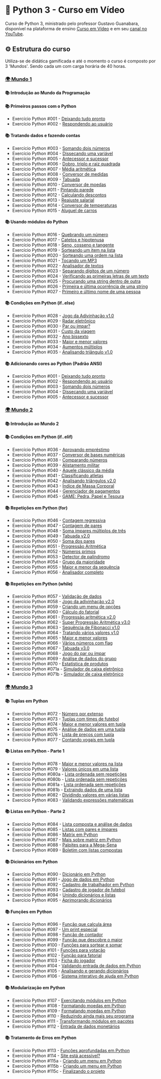 # 🐍 Python 3 - Curso em Vídeo
Curso de Python 3, ministrado pelo professor Gustavo Guanabara, disponível na plataforma de ensino
[Curso em Vídeo](https://www.cursoemvideo.com/) e em seu [canal no YouTube](https://www.youtube.com/@CursoemVideo).

## ⚙️ Estrutura do curso
Utiliza-se de didática gamificada e até o momento o curso é composto por 3 'Mundos'. Sendo cada um com carga horária de 40 horas.

### [🌍 Mundo 1](https://www.cursoemvideo.com/curso/python-3-mundo-1/)

#### 📚 Introdução ao Mundo da Programação

#### 📚 Primeiros passos com o Python
- Exercício Python #001 - [Deixando tudo pronto](https://github.com/marcosvinfp/Python3-Curso_em_Video/blob/main/mundo-1/ex001.py)
- Exercício Python #002 - [Respondendo ao usuário](https://github.com/marcosvinfp/Python3-Curso_em_Video/blob/main/mundo-1/ex002.py)

#### 📚 Tratando dados e fazendo contas
- Exercício Python #003 - [Somando dois números](https://github.com/marcosvinfp/Python3-Curso_em_Video/blob/main/mundo-1/ex003.py)
- Exercício Python #004 - [Dissecando uma variável](https://github.com/marcosvinfp/Python3-Curso_em_Video/blob/main/mundo-1/ex004.py)
- Exercício Python #005 - [Antecessor e sucessor](https://github.com/marcosvinfp/Python3-Curso_em_Video/blob/main/mundo-1/ex005.py)
- Exercício Python #006 - [Dobro, triplo e raiz quadrada](https://github.com/marcosvinfp/Python3-Curso_em_Video/blob/main/mundo-1/ex006.py)
- Exercício Python #007 - [Média aritmética](https://github.com/marcosvinfp/Python3-Curso_em_Video/blob/main/mundo-1/ex007.py)
- Exercício Python #008 - [Conversor de medidas](https://github.com/marcosvinfp/Python3-Curso_em_Video/blob/main/mundo-1/ex008.py)
- Exercício Python #009 - [Tabuada](https://github.com/marcosvinfp/Python3-Curso_em_Video/blob/main/mundo-1/ex009.py)
- Exercício Python #010 - [Conversor de moedas](https://github.com/marcosvinfp/Python3-Curso_em_Video/blob/main/mundo-1/ex010.py)
- Exercício Python #011 - [Pintando parede](https://github.com/marcosvinfp/Python3-Curso_em_Video/blob/main/mundo-1/ex011.py)
- Exercício Python #012 - [Calculando descontos](https://github.com/marcosvinfp/Python3-Curso_em_Video/blob/main/mundo-1/ex012.py)
- Exercício Python #013 - [Reajuste salarial](https://github.com/marcosvinfp/Python3-Curso_em_Video/blob/main/mundo-1/ex013.py)
- Exercício Python #014 - [Conversor de temperaturas](https://github.com/marcosvinfp/Python3-Curso_em_Video/blob/main/mundo-1/ex014.py)
- Exercício Python #015 - [Aluguel de carros](https://github.com/marcosvinfp/Python3-Curso_em_Video/blob/main/mundo-1/ex015.py)

#### 📚 Usando módulos do Python
- Exercício Python #016 - [Quebrando um número](https://github.com/marcosvinfp/Python3-Curso_em_Video/blob/main/mundo-1/ex016.py)
- Exercício Python #017 - [Catetos e hipotenusa](https://github.com/marcosvinfp/Python3-Curso_em_Video/blob/main/mundo-1/ex017.py)
- Exercício Python #018 - [Seno, cosseno e tangente](https://github.com/marcosvinfp/Python3-Curso_em_Video/blob/main/mundo-1/ex018.py)
- Exercício Python #019 - [Sorteando um item na lista](https://github.com/marcosvinfp/Python3-Curso_em_Video/blob/main/mundo-1/ex019.py)
- Exercício Python #020 - [Sorteando uma ordem na lista](https://github.com/marcosvinfp/Python3-Curso_em_Video/blob/main/mundo-1/ex020.py)
- Exercício Python #021 - [Tocando um MP3](https://github.com/marcosvinfp/Python3-Curso_em_Video/blob/main/mundo-1/ex021.py)
- Exercício Python #022 - [Analisador de textos](https://github.com/marcosvinfp/Python3-Curso_em_Video/blob/main/mundo-1/ex022.py)
- Exercício Python #023 - [Separando dígitos de um número](https://github.com/marcosvinfp/Python3-Curso_em_Video/blob/main/mundo-1/ex023.py)
- Exercício Python #024 - [Verificando as primeiras letras de um texto](https://github.com/marcosvinfp/Python3-Curso_em_Video/blob/main/mundo-1/ex024.py)
- Exercício Python #025 - [Procurando uma string dentro de outra](https://github.com/marcosvinfp/Python3-Curso_em_Video/blob/main/mundo-1/ex025.py)
- Exercício Python #026 - [Primeira e última ocorrência de uma string](https://github.com/marcosvinfp/Python3-Curso_em_Video/blob/main/mundo-1/ex026.py)
- Exercício Python #027 - [Primeiro e último nome de uma pessoa](https://github.com/marcosvinfp/Python3-Curso_em_Video/blob/main/mundo-1/ex027.py)

#### 📚 Condições em Python (if..else)
- Exercício Python #028 - [Jogo da Adivinhação v1.0](https://github.com/marcosvinfp/Python3-Curso_em_Video/blob/main/mundo-1/ex028.py)
- Exercício Python #029 - [Radar eletrônico](https://github.com/marcosvinfp/Python3-Curso_em_Video/blob/main/mundo-1/ex029.py)
- Exercício Python #030 - [Par ou ímpar?](https://github.com/marcosvinfp/Python3-Curso_em_Video/blob/main/mundo-1/ex030.py)
- Exercício Python #031 - [Custo da viagem](https://github.com/marcosvinfp/Python3-Curso_em_Video/blob/main/mundo-1/ex031.py)
- Exercício Python #032 - [Ano bissexto](https://github.com/marcosvinfp/Python3-Curso_em_Video/blob/main/mundo-1/ex032.py)
- Exercício Python #033 - [Maior e menor valores](https://github.com/marcosvinfp/Python3-Curso_em_Video/blob/main/mundo-1/ex033.py)
- Exercício Python #034 - [Aumentos múltiplos](https://github.com/marcosvinfp/Python3-Curso_em_Video/blob/main/mundo-1/ex034.py)
- Exercício Python #035 - [Analisando triângulo v1.0](https://github.com/marcosvinfp/Python3-Curso_em_Video/blob/main/mundo-1/ex035.py)

#### 📚 Adicionando cores ao Python (Padrão ANSI)
- Exercício Python #001 - [Deixando tudo pronto](https://github.com/marcosvinfp/Python3-Curso_em_Video/blob/main/mundo-1/adicionando_cores_ao_python/ex001.py)
- Exercício Python #002 - [Respondendo ao usuário](https://github.com/marcosvinfp/Python3-Curso_em_Video/blob/main/mundo-1/adicionando_cores_ao_python/ex002.py)
- Exercício Python #003 - [Somando dois números](https://github.com/marcosvinfp/Python3-Curso_em_Video/blob/main/mundo-1/adicionando_cores_ao_python/ex003.py)
- Exercício Python #004 - [Dissecando uma variável](https://github.com/marcosvinfp/Python3-Curso_em_Video/blob/main/mundo-1/adicionando_cores_ao_python/ex004.py)
- Exercício Python #005 - [Antecessor e sucessor](https://github.com/marcosvinfp/Python3-Curso_em_Video/blob/main/mundo-1/adicionando_cores_ao_python/ex005.py)

### [🌍 Mundo 2](https://www.cursoemvideo.com/curso/python-3-mundo-2/)

#### 📚 Introdução ao Mundo 2

#### 📚 Condições em Python (if..elif)
- Exercício Python #036 - [Aprovando empréstimo](https://github.com/marcosvinfp/Python3-Curso_em_Video/blob/main/mundo-2/ex036.py)
- Exercício Python #037 - [Conversor de bases numéricas](https://github.com/marcosvinfp/Python3-Curso_em_Video/blob/main/mundo-2/ex037.py)
- Exercício Python #038 - [Comparando números](https://github.com/marcosvinfp/Python3-Curso_em_Video/blob/main/mundo-2/ex038.py)
- Exercício Python #039 - [Alistamento militar](https://github.com/marcosvinfp/Python3-Curso_em_Video/blob/main/mundo-2/ex039.py)
- Exercício Python #040 - [Aquele clássico da média](https://github.com/marcosvinfp/Python3-Curso_em_Video/blob/main/mundo-2/ex040.py)
- Exercício Python #041 - [Classificando atletas](https://github.com/marcosvinfp/Python3-Curso_em_Video/blob/main/mundo-2/ex041.py)
- Exercício Python #042 - [Analisando triângulos v2.0](https://github.com/marcosvinfp/Python3-Curso_em_Video/blob/main/mundo-2/ex042.py)
- Exercício Python #043 - [Índice de Massa Corporal](https://github.com/marcosvinfp/Python3-Curso_em_Video/blob/main/mundo-2/ex043.py)
- Exercício Python #044 - [Gerenciador de pagamentos](https://github.com/marcosvinfp/Python3-Curso_em_Video/blob/main/mundo-2/ex044.py)
- Exercício Python #045 - [GAME: Pedra, Papel e Tesoura](https://github.com/marcosvinfp/Python3-Curso_em_Video/blob/main/mundo-2/ex045.py)

#### 📚 Repetições em Python (for)
- Exercício Python #046 - [Contagem regressiva](https://github.com/marcosvinfp/Python3-Curso_em_Video/blob/main/mundo-2/ex046.py)
- Exercício Python #047 - [Contagem de pares](https://github.com/marcosvinfp/Python3-Curso_em_Video/blob/main/mundo-2/ex047.py)
- Exercício Python #048 - [Soma ímpares múltiplos de três](https://github.com/marcosvinfp/Python3-Curso_em_Video/blob/main/mundo-2/ex048.py)
- Exercício Python #049 - [Tabuada v2.0](https://github.com/marcosvinfp/Python3-Curso_em_Video/blob/main/mundo-2/ex049.py)
- Exercício Python #050 - [Soma dos pares](https://github.com/marcosvinfp/Python3-Curso_em_Video/blob/main/mundo-2/ex050.py)
- Exercício Python #051 - [Progressão Aritmética](https://github.com/marcosvinfp/Python3-Curso_em_Video/blob/main/mundo-2/ex051.py)
- Exercício Python #052 - [Números primos](https://github.com/marcosvinfp/Python3-Curso_em_Video/blob/main/mundo-2/ex052.py)
- Exercício Python #053 - [Detector de palíndromo](https://github.com/marcosvinfp/Python3-Curso_em_Video/blob/main/mundo-2/ex053.py)
- Exercício Python #054 - [Grupo da maioridade](https://github.com/marcosvinfp/Python3-Curso_em_Video/blob/main/mundo-2/ex054.py)
- Exercício Python #055 - [Maior e menor da sequência](https://github.com/marcosvinfp/Python3-Curso_em_Video/blob/main/mundo-2/ex055.py)
- Exercício Python #056 - [Analisador completo](https://github.com/marcosvinfp/Python3-Curso_em_Video/blob/main/mundo-2/ex056.py)

#### 📚 Repetições em Python (while)
- Exercício Python #057 - [Validação de dados]()
- Exercício Python #058 - [Jogo da adivinhação v2.0]()
- Exercício Python #059 - [Criando um menu de opções]()
- Exercício Python #060 - [Cálculo do fatorial]()
- Exercício Python #061 - [Progressão aritmética v2.0]()
- Exercício Python #062 - [Super Progressão Aritmética v3.0]()
- Exercício Python #063 - [Sequência de Fibonacci v1.0]()
- Exercício Python #064 - [Tratando vários valores v1.0]()
- Exercício Python #065 - [Maior e menor valores]()
- Exercício Python #066 - [Vários números com flag]()
- Exercício Python #067 - [Tabuada v3.0]()
- Exercício Python #068 - [Jogo do par ou ímpar]()
- Exercício Python #069 - [Análise de dados do grupo]()
- Exercício Python #070 - [Estatística de produtos]()
- Exercício Python #071a - [Simulador de caixa eletrônico]()
- Exercício Python #071b - [Simulador de caixa eletrônico]()

### [🌍 Mundo 3](https://www.cursoemvideo.com/curso/python-3-mundo-3/)

#### 📚 Tuplas em Python
- Exercício Python #072 - [Número por extenso]()
- Exercício Python #073 - [Tuplas com times de futebol]()
- Exercício Python #074 - [Maior e menor valores em tupla]()
- Exercício Python #075 - [Análise de dados em uma tupla]()
- Exercício Python #076 - [Lista de preços com tupla]()
- Exercício Python #077 - [Contando vogais em tupla]()

#### 📚 Listas em Python - Parte 1
- Exercício Python #078 - [Maior e menor valores na lista]()
- Exercício Python #079 - [Valores únicos em uma lista]()
- Exercício Python #080a - [Lista ordenada sem repetições]()
- Exercício Python #080b - [Lista ordenada sem repetições]()
- Exercício Python #081a - [Lista ordenada sem repetições]()
- Exercício Python #081b - [Extraindo dados de uma lista]()
- Exercício Python #082 - [Dividindo valores em várias listas]()
- Exercício Python #083 - [Validando expressões matemáticas]()

#### 📚 Listas em Python - Parte 2
- Exercício Python #084 - [Lista composta e análise de dados]()
- Exercício Python #085 - [Listas com pares e ímpares]()
- Exercício Python #086 - [Matrix em Python]()
- Exercício Python #087 - [Mais sobre matriz em Python]()
- Exercício Python #088 - [Palpites para a Mega-Sena]()
- Exercício Python #089 - [Boletim com listas compostas]()

#### 📚 Dicionários em Python
- Exercício Python #090 - [Dicionário em Python]()
- Exercício Python #091 - [Jogo de dados em Python]()
- Exercício Python #092 - [Cadastro de trabalhador em Python]()
- Exercício Python #093 - [Cadastro de jogador de futebol]()
- Exercício Python #094 - [Unindo dicionários e listas]()
- Exercício Python #095 - [Aprimorando dicionários]()

#### 📚 Funções em Python
- Exercício Python #096 - [Função que calcula área]()
- Exercício Python #097 - [Um print especial]()
- Exercício Python #098 - [Função de contador]()
- Exercício Python #099 - [Função que descobre o maior]()
- Exercício Python #100 - [Funções para sortear e somar]()
- Exercício Python #101 - [Funções para votação]()
- Exercício Python #102 - [Função para fatorial]()
- Exercício Python #103 - [Ficha do jogador]()
- Exercício Python #104 - [Validando entrada de dados em Python]()
- Exercício Python #105 - [Analisando e gerando dicionários]()
- Exercício Python #106 - [Sistema interativo de ajuda em Python]()

#### 📚 Modularização em Python
- Exercício Python #107 - [Exercitando módulos em Python]()
- Exercício Python #108 - [Formatando moedas em Python]()
- Exercício Python #109 - [Formatando moedas em Python]()
- Exercício Python #110 - [Reduzindo ainda mais seu programa]()
- Exercício Python #111 - [Transformando módulos em pacotes]()
- Exercício Python #112 - [Entrada de dados monetários]()

#### 📚 Tratamento de Erros em Python
- Exercício Python #113 - [Funções aprofundadas em Python]()
- Exercício Python #114 - [Site está acessível?]()
- Exercício Python #115a - [Criando um menu em Python]()
- Exercício Python #115b - [Criando um menu em Python]()
- Exercício Python #115c - [Finalizando o projeto]()
